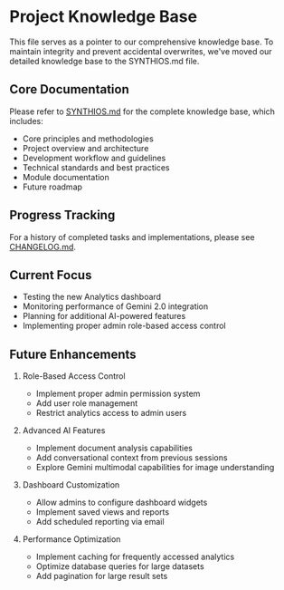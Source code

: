 
# Project Knowledge Base

This file serves as a pointer to our comprehensive knowledge base. To maintain integrity and prevent accidental overwrites, we've moved our detailed knowledge base to the SYNTHIOS.md file.

## Core Documentation

Please refer to [SYNTHIOS.md](./SYNTHIOS.md) for the complete knowledge base, which includes:

- Core principles and methodologies
- Project overview and architecture
- Development workflow and guidelines
- Technical standards and best practices
- Module documentation
- Future roadmap

## Progress Tracking

For a history of completed tasks and implementations, please see [CHANGELOG.md](./CHANGELOG.md).

## Current Focus

- Testing the new Analytics dashboard
- Monitoring performance of Gemini 2.0 integration
- Planning for additional AI-powered features
- Implementing proper admin role-based access control

## Future Enhancements
1. Role-Based Access Control
   - Implement proper admin permission system
   - Add user role management
   - Restrict analytics access to admin users

2. Advanced AI Features
   - Implement document analysis capabilities
   - Add conversational context from previous sessions
   - Explore Gemini multimodal capabilities for image understanding

3. Dashboard Customization
   - Allow admins to configure dashboard widgets
   - Implement saved views and reports
   - Add scheduled reporting via email

4. Performance Optimization
   - Implement caching for frequently accessed analytics
   - Optimize database queries for large datasets
   - Add pagination for large result sets
